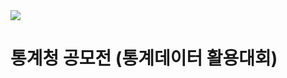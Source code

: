 <img src="https://capsule-render.vercel.app/api?type=waving&color=auto&height=200&section=header&text=Statistical Data Utilization Competition&fontSize=45" />

# 통계청 공모전 (통계데이터 활용대회)
